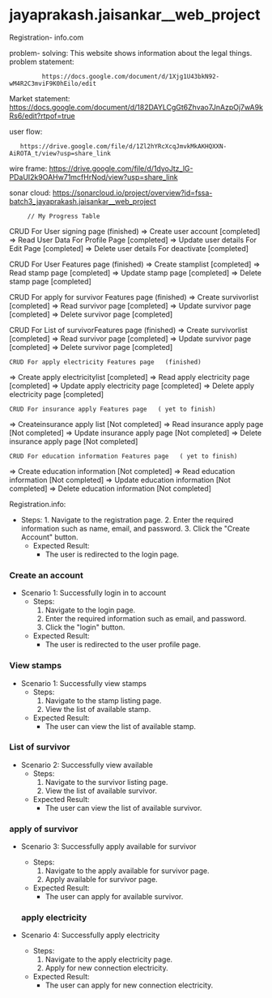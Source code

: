 # jayaprakash.jaisankar__web_project
 
 Registration- info.com
 
 problem- solving:
       This website shows information about the legal things.
 problem statement:
 
             https://docs.google.com/document/d/1Xjg1U43bkN92-wM4R2C3mviF9K0hEilo/edit
             
 Market statement:
              https://docs.google.com/document/d/182DAYLCgGt6Zhvao7JnAzpOj7wA9kRs6/edit?rtpof=true
              
user flow:

       https://drive.google.com/file/d/1Zl2hYRcXcqJmvkMkAKHQXXN-AiROTA_t/view?usp=share_link    
       
       
  wire frame:
           https://drive.google.com/file/d/1dyoJtz_lG-PDaUI2k9OAHw71mcfHrNod/view?usp=share_link
      
   
 sonar cloud:
         https://sonarcloud.io/project/overview?id=fssa-batch3_jayaprakash.jaisankar__web_project
         
         // My Progress Table



  CRUD For User signing page  (finished)
  => Create user account [completed]
  => Read User Data For Profile Page [completed]
  => Update user details For Edit Page [completed]
  => Delete user details For deactivate [completed]



  CRUD For User Features page   (finished)
  => Create stamplist [completed]
  => Read stamp page  [completed]
  => Update stamp page  [completed]
  => Delete stamp page  [completed]


  CRUD For apply for survivor Features page   (finished)
  => Create survivorlist [completed]
  => Read survivor page  [completed]
  => Update survivor page  [completed]
  => Delete survivor page  [completed]


  CRUD For List of survivorFeatures page   (finished)
  => Create survivorlist [completed]
  => Read survivor page  [completed]
  => Update survivor page  [completed]
  => Delete survivor page  [completed]


    CRUD For apply electricity Features page   (finished)
  => Create apply electricitylist [completed]
  => Read apply electricity page  [completed]
  => Update apply electricity page  [completed]
  => Delete apply electricity page  [completed]


    CRUD For insurance apply Features page   ( yet to finish)
  => Createinsurance apply list [Not completed]
  => Read insurance apply page  [Not completed]
  => Update insurance apply page  [Not completed]
  => Delete insurance apply page [Not completed]

    CRUD For education information Features page   ( yet to finish)
  => Create education information [Not completed]
  => Read education information [Not completed]
  => Update education information [Not completed]
  => Delete education information [Not completed]
  
  
  
  Registration.info:
  
  - Steps:
        1. Navigate to the registration page.
        2. Enter the required information such as name, email, and password.
        3. Click the "Create Account" button.
    - Expected Result:
        - The user is redirected to the login page.

### Create an account
- Scenario 1: Successfully login in to account
    - Steps:
        1. Navigate to the login page.
        2. Enter the required information such as email, and password.
        3. Click the "login" button.
    - Expected Result:
        - The user is redirected to the user profile page.

### View stamps
- Scenario 1: Successfully view stamps
    - Steps:
        1. Navigate to the stamp listing page.
        2. View the list of available stamp.
    - Expected Result:
        - The user can view the list of available stamp.

### List of survivor
  - Scenario 2: Successfully view available
    - Steps:
        1. Navigate to the survivor listing page.
        2. View the list of available survivor.
    - Expected Result:
        - The user can view the list of available survivor.
        
  ### apply of survivor
  - Scenario 3: Successfully apply available for survivor 
    - Steps:
        1. Navigate to the apply available for survivor page.
        2. Apply available for survivor page.
    - Expected Result:
        - The user can apply for available survivor.
        
     ###  apply electricity
  - Scenario 4: Successfully  apply electricity
    - Steps:
        1. Navigate to the  apply electricity page.
        2.  Apply for new connection electricity.
    - Expected Result:
        - The user can apply for new connection electricity.






